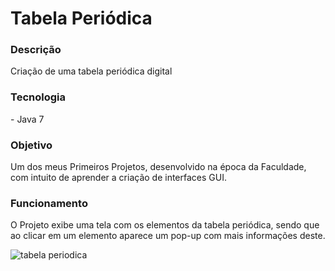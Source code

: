 ﻿# Tabela Periódica

<h3>Descrição</h3>
Criação de uma tabela periódica digital

<h3>Tecnologia</h3>
- Java 7

<h3>Objetivo</h3>
Um dos meus Primeiros Projetos, desenvolvido na época da Faculdade, com intuito de aprender a criação de interfaces GUI.

<h3>Funcionamento</h3>
O Projeto exibe uma tela com os elementos da tabela periódica, sendo que ao clicar em um elemento aparece um pop-up com 
mais informações deste.

![tabela periodica](https://user-images.githubusercontent.com/22065816/109399684-09ca4800-7923-11eb-9913-3c9bcaed29b3.png)
